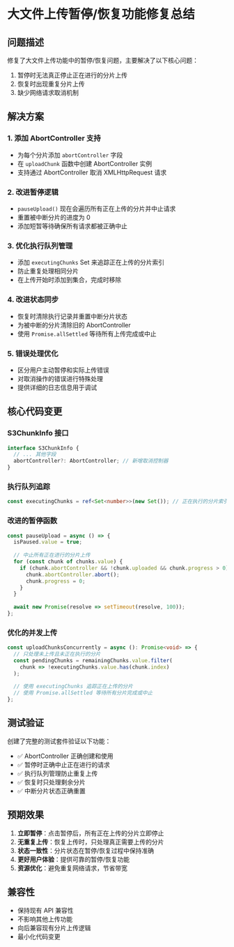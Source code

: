 # 大文件上传暂停/恢复功能修复总结

## 问题描述
修复了大文件上传功能中的暂停/恢复问题，主要解决了以下核心问题：
1. 暂停时无法真正停止正在进行的分片上传
2. 恢复时出现重复分片上传
3. 缺少网络请求取消机制

## 解决方案

### 1. 添加 AbortController 支持
- 为每个分片添加 `abortController` 字段
- 在 `uploadChunk` 函数中创建 AbortController 实例
- 支持通过 AbortController 取消 XMLHttpRequest 请求

### 2. 改进暂停逻辑
- `pauseUpload()` 现在会遍历所有正在上传的分片并中止请求
- 重置被中断分片的进度为 0
- 添加短暂等待确保所有请求都被正确中止

### 3. 优化执行队列管理
- 添加 `executingChunks` Set 来追踪正在上传的分片索引
- 防止重复处理相同分片
- 在上传开始时添加到集合，完成时移除

### 4. 改进状态同步
- 恢复时清除执行记录并重置中断分片状态
- 为被中断的分片清除旧的 AbortController
- 使用 `Promise.allSettled` 等待所有上传完成或中止

### 5. 错误处理优化
- 区分用户主动暂停和实际上传错误
- 对取消操作的错误进行特殊处理
- 提供详细的日志信息用于调试

## 核心代码变更

### S3ChunkInfo 接口
```typescript
interface S3ChunkInfo {
  // ... 其他字段
  abortController?: AbortController; // 新增取消控制器
}
```

### 执行队列追踪
```typescript
const executingChunks = ref<Set<number>>(new Set()); // 正在执行的分片索引
```

### 改进的暂停函数
```typescript
const pauseUpload = async () => {
  isPaused.value = true;
  
  // 中止所有正在进行的分片上传
  for (const chunk of chunks.value) {
    if (chunk.abortController && !chunk.uploaded && chunk.progress > 0) {
      chunk.abortController.abort();
      chunk.progress = 0;
    }
  }
  
  await new Promise(resolve => setTimeout(resolve, 100));
};
```

### 优化的并发上传
```typescript
const uploadChunksConcurrently = async (): Promise<void> => {
  // 只处理未上传且未正在执行的分片
  const pendingChunks = remainingChunks.value.filter(
    chunk => !executingChunks.value.has(chunk.index)
  );
  
  // 使用 executingChunks 追踪正在上传的分片
  // 使用 Promise.allSettled 等待所有分片完成或中止
};
```

## 测试验证
创建了完整的测试套件验证以下功能：
- ✅ AbortController 正确创建和使用
- ✅ 暂停时正确中止正在进行的请求
- ✅ 执行队列管理防止重复上传
- ✅ 恢复时只处理剩余分片
- ✅ 中断分片状态正确重置

## 预期效果
1. **立即暂停**：点击暂停后，所有正在上传的分片立即停止
2. **无重复上传**：恢复上传时，只处理真正需要上传的分片
3. **状态一致性**：分片状态在暂停/恢复过程中保持准确
4. **更好用户体验**：提供可靠的暂停/恢复功能
5. **资源优化**：避免重复网络请求，节省带宽

## 兼容性
- 保持现有 API 兼容性
- 不影响其他上传功能
- 向后兼容现有分片上传逻辑
- 最小化代码变更